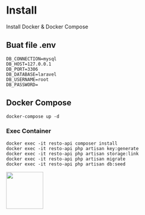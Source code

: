# Install

Install Docker & Docker Compose

## Buat file .env

```
DB_CONNECTION=mysql
DB_HOST=127.0.0.1
DB_PORT=3306
DB_DATABASE=laravel
DB_USERNAME=root
DB_PASSWORD=
```

## Docker Compose

`docker-compose up -d`

### Exec Container

```
docker exec -it resto-api composer install
docker exec -it resto-api php artisan key:generate
docker exec -it resto-api php artisan storage:link
docker exec -it resto-api php artisan migrate
docker exec -it resto-api php artisan db:seed
```

<img src="https://data-collection.s3.nevaobjects.id/logo.png" style="width: 100px; height: 100px;" />
